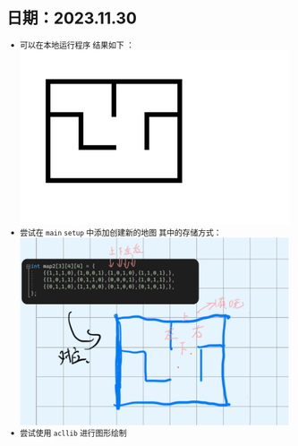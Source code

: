  # 日期：2023.11.30

- 可以在本地运行程序
    结果如下 ：![1.0](2023_11_30_0.png)
- 尝试在 `main` `setup` 中添加创建新的地图
    其中的存储方式：![1.1](2023_11_30_1.jpg)
- 尝试使用 `acllib` 进行图形绘制

